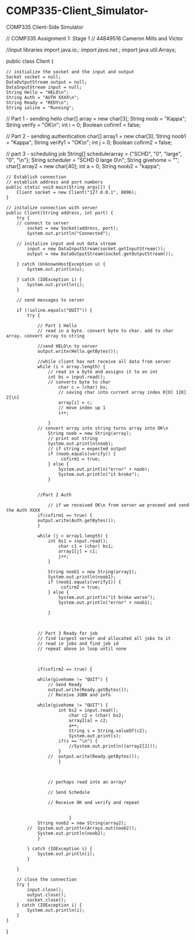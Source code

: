 # COMP335-Client_Simulator-
COMP335 Client-Side Simulator 

// COMP335 Assignment 1: Stage 1
// 44849516 Cameron Mills and Victor 

//input libraries
import java.io.*;
import java.net.*;
import java.util.Arrays;

public class Client {

	// initialize the socket and the input and output
	Socket socket = null;
	DataOutputStream output = null;
	DataInputStream input = null;
	String Hello = "HELO\n";
	String Auth = "AUTH XXXX\n";
	String Ready = "REDY\n";
	String ioline = "Running";

// Part 1 - sending hello
	char[] array = new char[3];
	String noob = "Kappa";
	String verify = "OK\n";
	int i = 0;
	Boolean cofirm1 = false;
	
// Part 2 - sending authentication
	char[] array1 = new char[3];
	String noob1 = "Kappa";
	String verify1 = "OK\n";
	int j = 0;
	Boolean cofirm2 = false;
	
// part 3 - scheduling job
	String[] schedulerarray = {"SCHD", "0", "large", "0", "\n"};
	String scheduler = "SCHD 0 large 0\n";
	String givehome = "";
	char[] array2 = new char[40];
	int a = 0;
	String noob2 = "kappa";
				

	// Establish connection
	// establish address and port numbers
	public static void main(String args[]) {
		Client socket = new Client("127.0.0.1", 8096);
	}

	// initalize connection with server 
	public Client(String address, int port) {
		try {
		// connect to server 
			socket = new Socket(address, port);
			System.out.println("Connected");

		// initalize input and out data stream 
			input = new DataInputStream(socket.getInputStream());
			output = new DataOutputStream(socket.getOutputStream());

		} catch (UnknownHostException u) {
			System.out.println(u);

		} catch (IOException i) {
			System.out.println(i);
		}

		// send messages to server

		if (!ioline.equals("QUIT")) {
			try {
				
				// Part 1 Hello
				// read in a byte. convert byte to char. add to char array. convert array to string 
			
				//send HELO\n to server 
				output.write(Hello.getBytes());

				//while client has not receive all data from server 
				while (i < array.length) {
					// read in a byte and assigns it to an int 
					int bs = input.read();
					// converts byte to char 
						char c = (char) bs;
						// saving char into current array index 0[O] 1{K] 2[\n] 
						array[i] = c;
						// move index up 1
						i++;
					
					}
				// convert array into string turns array into OK\n
					String noob = new String(array);
					// print out string 
					System.out.println(noob);
					// if string = expected output 
					if (noob.equals(verify)) {
						 cofirm1 = true;
					} else {
						System.out.println("error" + noob);
						System.out.println("it broke");
					}
				
				
				//Part 2 Auth 
				
					// if we received OK\n from server we proceed and send the Auth XXXX 
				if(cofirm1 == true) {
				output.write(Auth.getBytes());
				}

				while (j < array1.length) {
					int bs1 = input.read();
						char c1 = (char) bs1;
						array1[j] = c1;
						j++;
					}
					
					String noob1 = new String(array1);
					System.out.println(noob1);
					if (noob1.equals(verify1)) {
						 cofirm2 = true;
					} else {
						System.out.println("it broke worse");
						System.out.println("error" + noob1);
			
					}
				
			

				// Part 3 Ready for job
				// find largest server and allocated all jobs to it 
				// read in jobs and find job id 
				// repeat above in loop until none 
					
					
					
				if(cofirm2 == true) {
					
				while(givehome != "QUIT") {
					// Send Ready 
					output.write(Ready.getBytes());
					// Receive JOBN and info
					
				while(givehome != "QUIT") {
						int bs2 = input.read();
							char c2 = (char) bs2;
							array2[a] = c2;
							a++;
							String s = String.valueOf(c2);
							System.out.print(s);
						if(s == "\n") {
							//System.out.println((array2[2]));
						}
					//	output.write(Ready.getBytes());
						}
						

					
					// perhaps read into an array?
					
					// Send Schedule 
					
					// Receive OK and verify and repeat 
					

							}
				String noob2 = new String(array2);
			//	System.out.println(Arrays.out(noob2));
				System.out.println(noob2);
				}

			} catch (IOException i) {
				System.out.println(i);
			}

		}

		// close the connection
		try {
			input.close();
			output.close();
			socket.close();
		} catch (IOException i) {
			System.out.println(i);
		}
	}
}
